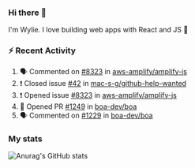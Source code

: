 ### Hi there 👋

I'm Wylie. I love building web apps with React and JS :raised_hands: 


### :zap: Recent Activity

<!--START_SECTION:activity-->
1. 🗣 Commented on [#8323](https://github.com/aws-amplify/amplify-js/issues/8323) in [aws-amplify/amplify-js](https://github.com/aws-amplify/amplify-js)
2. ❗️ Closed issue [#42](https://github.com/mac-s-g/github-help-wanted/issues/42) in [mac-s-g/github-help-wanted](https://github.com/mac-s-g/github-help-wanted)
3. ❗️ Opened issue [#8323](https://github.com/aws-amplify/amplify-js/issues/8323) in [aws-amplify/amplify-js](https://github.com/aws-amplify/amplify-js)
4. 💪 Opened PR [#1249](https://github.com/boa-dev/boa/pull/1249) in [boa-dev/boa](https://github.com/boa-dev/boa)
5. 🗣 Commented on [#1229](https://github.com/boa-dev/boa/issues/1229) in [boa-dev/boa](https://github.com/boa-dev/boa)
<!--END_SECTION:activity-->

### My stats

![Anurag's GitHub stats](https://github-readme-stats.vercel.app/api?username=wylie39&count_private=true&show_icons=true&theme=vue-dark)


